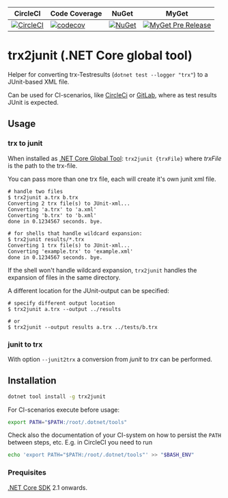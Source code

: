 | CircleCI | Code Coverage | NuGet | MyGet |
| -- | -- | -- | -- |
| [![CircleCI](https://circleci.com/gh/gfoidl/trx2junit/tree/master.svg?style=svg)](https://circleci.com/gh/gfoidl/trx2junit/tree/master)| [![codecov](https://codecov.io/gh/gfoidl/trx2junit/branch/master/graph/badge.svg)](https://codecov.io/gh/gfoidl/trx2junit) | [![NuGet](https://img.shields.io/nuget/v/trx2junit.svg?style=flat-square)](https://www.nuget.org/packages/trx2junit/) | [![MyGet Pre Release](https://img.shields.io/myget/gfoidl/vpre/trx2junit.svg?style=flat-square)](https://www.myget.org/feed/gfoidl/package/nuget/trx2junit) |

# trx2junit (.NET Core global tool)

Helper for converting trx-Testresults (`dotnet test --logger "trx"`) to a JUnit-based XML file.

Can be used for CI-scenarios, like [CircleCi](https://circleci.com/) or [GitLab](https://docs.gitlab.com/ee/ci/junit_test_reports.html), where as test results JUnit is expected.

## Usage

### trx to junit

When installed as [.NET Core Global Tool](https://natemcmaster.com/blog/2018/05/12/dotnet-global-tools/):
`trx2junit {trxFile}` where _trxFile_ is the path to the trx-file.

You can pass more than one trx file, each will create it's own junit xml file.

```console
# handle two files
$ trx2junit a.trx b.trx
Converting 2 trx file(s) to JUnit-xml...
Converting 'a.trx' to 'a.xml'
Converting 'b.trx' to 'b.xml'
done in 0.1234567 seconds. bye.

# for shells that handle wildcard expansion:
$ trx2junit results/*.trx
Converting 1 trx file(s) to JUnit-xml...
Converting 'example.trx' to 'example.xml'
done in 0.1234567 seconds. bye.
```
If the shell won't handle wildcard expansion, `trx2junit` handles the expansion of files in the same directory.

A different location for the JUnit-output can be specified:

```console
# specify different output location
$ trx2junit a.trx --output ../results

# or
$ trx2junit --output results a.trx ../tests/b.trx
```

### junit to trx

With option `--junit2trx` a conversion from _junit_ to _trx_ can be performed.

## Installation

```sh
dotnet tool install -g trx2junit
```

For CI-scenarios execute before usage:
```sh
export PATH="$PATH:/root/.dotnet/tools"
```
Check also the documentation of your CI-system on how to persist the `PATH` between steps, etc.
E.g. in CircleCI you need to run
```sh
echo 'export PATH="$PATH:/root/.dotnet/tools"' >> "$BASH_ENV"
```

### Prequisites

[.NET Core SDK](https://dotnet.microsoft.com/download) 2.1 onwards.
